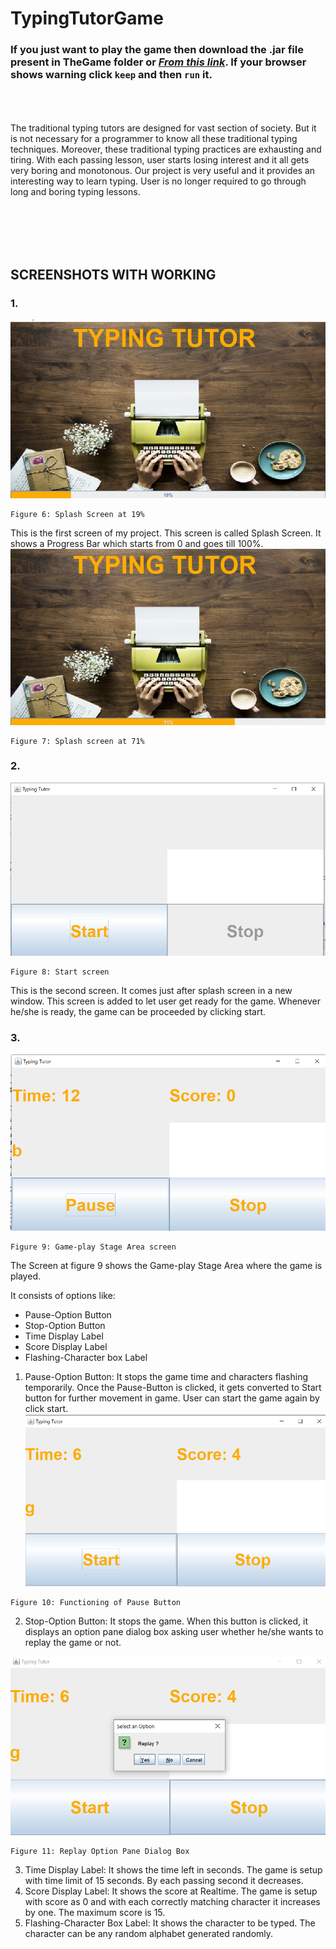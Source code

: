 # **TypingTutorGame**
### If you just want to play the game then download the .jar file present in TheGame folder or [_From this link_](https://github.com/oxoMkoxo/TypingTutorGame/blob/master/TheGame/TypingTutor.jar). If your browser shows warning click `keep` and then `run` it. 

<br><br><br>
The traditional typing tutors are designed for vast section of society. But it is not necessary for a programmer to know all these traditional typing techniques. Moreover, these traditional typing practices are exhausting and tiring. With each passing lesson, user starts losing interest and it all gets very boring and monotonous.
Our project is very useful and it provides an interesting way to learn typing. User is no longer required to go through long and boring typing lessons.

<br><br><br><br>

## SCREENSHOTS WITH WORKING

### 1.
![](Screenshots/1.png)
```
Figure 6: Splash Screen at 19%
```
This is the first screen of my project. This screen is called Splash Screen. It shows a
Progress Bar which starts from 0 and goes till 100%.
![](Screenshots/2.png)
```
Figure 7: Splash screen at 71%
```

### 2.
![](Screenshots/3.png)
```
Figure 8: Start screen
```
This is the second screen. It comes just after splash screen in a new window. This screen
is added to let user get ready for the game. Whenever he/she is ready, the game can be
proceeded by clicking start.

### 3.
![](Screenshots/4.png)
```
Figure 9: Game-play Stage Area screen
```

The Screen at figure 9 shows the Game-play Stage Area where the game is played.

It consists of options like:

- Pause-Option Button
- Stop-Option Button
- Time Display Label
- Score Display Label
- Flashing-Character box Label
1. Pause-Option Button: It stops the game time and characters flashing
temporarily. Once the Pause-Button is clicked, it gets converted to Start button
for further movement in game. User can start the game again by click start.
![](Screenshots/5.png)
```
Figure 10: Functioning of Pause Button
```
2. Stop-Option Button: It stops the game. When this button is clicked, it displays
    an option pane dialog box asking user whether he/she wants to replay the game
    or not.

![](Screenshots/6.png)
```
Figure 11: Replay Option Pane Dialog Box
```
3. Time Display Label: It shows the time left in seconds. The game is setup with
    time limit of 15 seconds. By each passing second it decreases.
4. Score Display Label: It shows the score at Realtime. The game is setup with
    score as 0 and with each correctly matching character it increases by one. The
    maximum score is 15.
5. Flashing-Character Box Label: It shows the character to be typed. The character
    can be any random alphabet generated randomly.